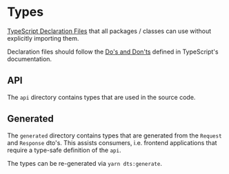 # Types

[TypeScript Declaration Files](https://www.typescriptlang.org/docs/handbook/declaration-files/introduction.html)
that all packages / classes can use without explicitly importing them.

Declaration files should follow the [Do's and Don'ts](https://www.typescriptlang.org/docs/handbook/declaration-files/do-s-and-don-ts.html)
defined in TypeScript's documentation.

## API

The `api` directory contains types that are used in the source code.

## Generated

The `generated` directory contains types that are generated from the `Request` and `Response` dto's.
This assists consumers, i.e. frontend applications that require a type-safe definition of the `api`.

The types can be re-generated via `yarn dts:generate`.
